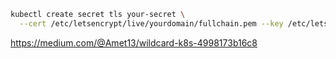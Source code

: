 ```sh
kubectl create secret tls your-secret \
  --cert /etc/letsencrypt/live/yourdomain/fullchain.pem --key /etc/letsencrypt/live/yourdomain/privkey.pem
```


https://medium.com/@Amet13/wildcard-k8s-4998173b16c8
